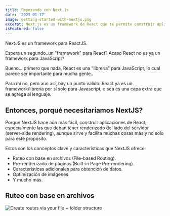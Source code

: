 ```yaml
---
title: Empezando con Next.js
date: '2023-01-17'
image: getting-started-with-nextjs.png
excerpt: Next.js es un framework de React que te permite construir aplicaciones estáticas y del lado del servidor (server-side). En este post te cuento como empezar con Next.js
isFeatured: false
---
```


NextJS es un framework para ReactJS.

Espera un segundo..un "framework" para React? Acaso React no es ya un framework para JavaScript?

Bueno... primero que nada, React es una "librería" para JavaScript, lo cual parece ser importante para mucha gente..

Para mí no, pero aún así, hay un punto válido: React ya es un framework/librería por sí solo para Javascript, o sea es una capa extra que se agrega al lenguaje.

## Entonces, porqué necesitaríamos NextJS?

Porque NextJS hace aún más fácil, construir aplicaciones de React, especialmente las que deban tener renderizado del lado del servidor (server-side rendering), aunque sirve y facilita muchas cosas más y no solo para este propósito.

Estos son los conceptos clave y características que NextJS ofrece:

- Ruteo con base en archivos (File-based Routing).
- Pre-renderizado de páginas (Built-in Page Pre-rendering).
- Características adicionales para obtención de datos.
- Optimización de imágenes
- Y mucho más.

## Ruteo con base en archivos

![Create routes via your file + folder structure](nextjs-file-based-routing.png)
